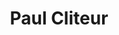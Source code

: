 ---
id: 23
title: 'Paul Cliteur'
description: 'Paul Cliteur is emeritus hoogleraar encyclopedie van het recht aan de Universiteit Leiden. Van 2019 tot 2023 was hij senator voor Forum voor Democratie en van 2018 tot 2022 was hij directeur van het Renaissance Instituut.'
keyword: Senator
pseudonym: false
image: 9a46eed8-6b5d-423b-894d-cdb3825a6df6.jpg
---